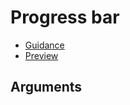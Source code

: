 # Progress bar

- [Guidance](https://hmcts-design-system.herokuapp.com/components/progress-bar)
- [Preview](https://hmcts-frontend.herokuapp.com/components/progress-bar)

## Arguments